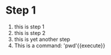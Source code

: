 # Step 1
1. this is step 1
2. this is step 2
3. this is yet another step
4. This is a command: 'pwd'{{execute}}